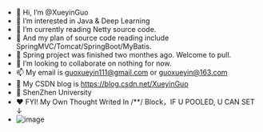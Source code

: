 - 👋 Hi, I’m @XueyinGuo
- 👀 I’m interested in Java & Deep Learning
- 🌱 I’m currently reading Netty source code.
- 🌱 And my plan of source code reading include SpringMVC/Tomcat/SpringBoot/MyBatis.
- 🌱 Spring project was finished two monthes ago. Welcome to pull.
- 💞️ I’m looking to collaborate on nothing for now.
- 📫 My email is guoxueyin111@gmail.com or guoxueyin@163.com
- 🐒 My CSDN blog is https://blog.csdn.net/XueyinGuo
- 📕 ShenZhen University
- ♥️ FYI!  My Own Thought Writed In /**/ Block，IF U POOLED, U CAN SET ↓
- ![image](https://user-images.githubusercontent.com/54173572/109785799-76a55100-7c47-11eb-8413-ca1eb43502ca.png)
